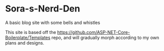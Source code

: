 # Sora-s-Nerd-Den
A basic blog site with some bells and whistles

This site is based off the https://github.com/ASP-NET-Core-Boilerplate/Templates repo, and will gradually morph according to my own plans and designs.

